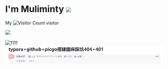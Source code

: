 # I'm Muliminty <img src="https://media.giphy.com/media/12oufCB0MyZ1Go/giphy.gif" width="50">

My ![Visitor Count](https://profile-counter.glitch.me/Muliminty/count.svg) visitor

![](https://github-readme-stats.vercel.app/api?username=Muliminty)


![1111](https://raw.githubusercontent.com/Muliminty/Drawing-bed/img/202303271444731.png)
![1111](https://raw.githubusercontent.com/Muliminty/Drawing-bed/main/img/202303271444731.png)
